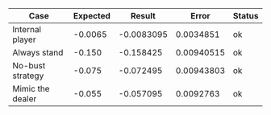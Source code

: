 Case                    | Expected      | Result         | Error         |  Status 
------------------------|---------------|--------------- |---------------|---------
Internal player		| -0.0065	| -0.0083095	 | 0.0034851	 | ok
Always stand		| -0.150	| -0.158425	 | 0.00940515	 | ok
No-bust strategy	| -0.075	| -0.072495	 | 0.00943803	 | ok
Mimic the dealer	| -0.055	| -0.057095	 | 0.0092763	 | ok
